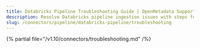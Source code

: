 ```yaml
---
title: Databricks Pipeline Troubleshooting Guide | OpenMetadata Support
description: Resolve Databricks pipeline ingestion issues with steps for connection validation, credential checks, and YAML config review.
slug: /connectors/pipeline/databricks-pipeline/troubleshooting
---
```


{% partial file="/v1.10/connectors/troubleshooting.md" /%}
